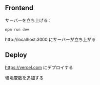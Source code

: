 ## Frontend

サーバーを立ち上げる：

```bash
npm run dev
```

http://localhost:3000 にサーバーが立ち上がる

## Deploy

https://vercel.com にデプロイする

環境変数を追加する
